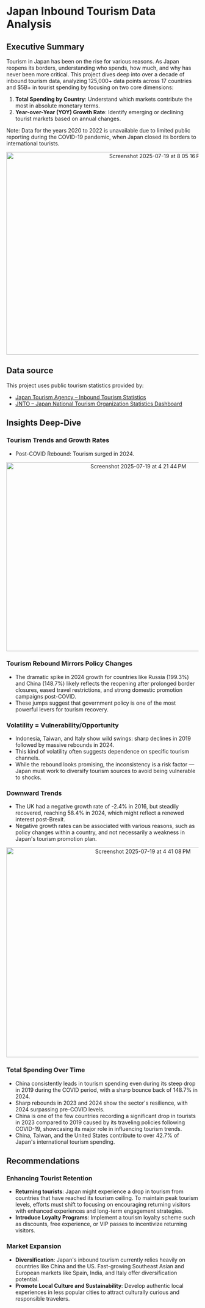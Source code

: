 # Japan Inbound Tourism Data Analysis

## Executive Summary
Tourism in Japan has been on the rise for various reasons. As Japan reopens its borders, understanding who spends, how much, and why has never been more critical. This project dives deep into over a decade of inbound tourism data, analyzing 125,000+ data points across 17 countries and $5B+ in tourist spending by focusing on two core dimensions:
 
1. **Total Spending by Country**: Understand which markets contribute the most in absolute monetary terms.
2. **Year-over-Year (YOY) Growth Rate**: Identify emerging or declining tourist markets based on annual changes.

Note: Data for the years 2020 to 2022 is unavailable due to limited public reporting during the COVID-19 pandemic, when Japan closed its borders to international tourists.

<p align="center">
<img width="773" height="531" alt="Screenshot 2025-07-19 at 8 05 16 PM" src="https://github.com/user-attachments/assets/ad562d9c-fe7b-4faf-b25a-8d7d92672c77" />
</p>


## Data source

This project uses public tourism statistics provided by:  
- [Japan Tourism Agency – Inbound Tourism Statistics](https://www.tourism.jp/en/tourism-database/stats/inbound/)  
- [JNTO – Japan National Tourism Organization Statistics Dashboard](https://statistics.jnto.go.jp/en/graph/?utm_source=chatgpt.com#graph--dashboard--basic--basic)

## Insights Deep-Dive

### Tourism Trends and Growth Rates
- Post-COVID Rebound: Tourism surged in 2024.


<p align="center">
<img width="676" height="495" alt="Screenshot 2025-07-19 at 4 21 44 PM" src="https://github.com/user-attachments/assets/a61f9472-adc3-4e0d-beae-5713f41e3d09" />
</p>

### Tourism Rebound Mirrors Policy Changes
- The dramatic spike in 2024 growth for countries like Russia (199.3%) and China (148.7%) likely reflects the reopening after prolonged border closures, eased travel restrictions, and strong domestic promotion campaigns post-COVID.
- These jumps suggest that government policy is one of the most powerful levers for tourism recovery.

### Volatility = Vulnerability/Opportunity
- Indonesia, Taiwan, and Italy show wild swings: sharp declines in 2019 followed by massive rebounds in 2024.
- This kind of volatility often suggests dependence on specific tourism channels.
- While the rebound looks promising, the inconsistency is a risk factor — Japan must work to diversify tourism sources to avoid being vulnerable to shocks.
### Downward Trends
- The UK had a negative growth rate of -2.4% in 2016, but steadily recovered, reaching 58.4% in 2024, which might reflect a renewed interest post-Brexit.
- Negative growth rates can be associated with various reasons, such as policy changes within a country, and not necessarily a weakness in Japan's tourism promotion plan.





<p align="center">
<img width="700" height="550" alt="Screenshot 2025-07-19 at 4 41 08 PM" src="https://github.com/user-attachments/assets/1b362012-2ea7-4b96-8695-3eeed42e0cf1" />
</p>

### Total Spending Over Time
- China consistently leads in tourism spending even during its steep drop in 2019 during the COVID period, with a sharp bounce back of 148.7% in 2024.
- Sharp rebounds in 2023 and 2024 show the sector's resilience, with 2024 surpassing pre-COVID levels.
- China is one of the few countries recording a significant drop in tourists in 2023 compared to 2019 caused by its traveling policies following COVID-19, showcasing its major role in influencing tourism trends.
- China, Taiwan, and the United States contribute to over 42.7% of Japan's international tourism spending.
## Recommendations
### Enhancing Tourist Retention
- **Returning tourists**: Japan might experience a drop in tourism from countries that have reached its tourism ceiling. To maintain peak tourism levels, efforts must shift to focusing on encouraging returning visitors with enhanced experiences and long-term engagement strategies.
- **Introduce Loyalty Programs**: Implement a tourism loyalty scheme such as discounts, free experience, or VIP passes to incentivize returning visitors.

### Market Expansion
- **Diversification**: Japan's inbound tourism currently relies heavily on countries like China and the US. Fast-growing Southeast Asian and European markets like Spain, India, and Italy offer diversification potential.
- **Promote Local Culture and Sustainability**: Develop authentic local experiences in less popular cities to attract culturally curious and responsible travelers.


 





